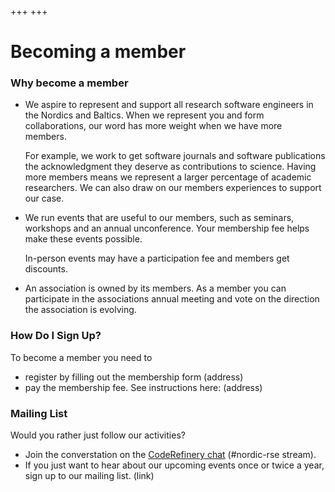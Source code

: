 +++
+++

# Becoming a member

### Why become a member

 - We aspire to represent and support all research software engineers in the
   Nordics and Baltics. When we represent you and form collaborations, our word
   has more weight when we have more members.

   For example, we work to get software journals and software publications the
   acknowledgment they deserve as contributions to science. Having more members
   means we represent a larger percentage of academic researchers. We can also
   draw on our members experiences to support our case.

 - We run events that are useful to our members, such as seminars, workshops
   and an annual unconference. Your membership fee helps make these events
   possible.

   In-person events may have a participation fee and members get discounts.

 - An association is owned by its members. As a member you can participate in
   the associations annual meeting and vote on the direction the association
   is evolving.

### How Do I Sign Up?

To become a member you need to
 - register by filling out the membership form (address)
 - pay the membership fee. See instructions here: (address)


### Mailing List

Would you rather just follow our activities?
 - Join the converstation on the [CodeRefinery chat](https://coderefinery.zulipchat.com) (#nordic-rse stream).
 - If you just want to hear about our upcoming events once or twice a year,
   sign up to our mailing list. (link)


